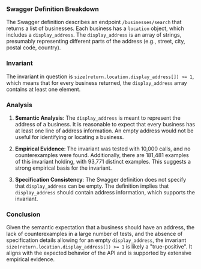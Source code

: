 ### Swagger Definition Breakdown
The Swagger definition describes an endpoint `/businesses/search` that returns a list of businesses. Each business has a `location` object, which includes a `display_address`. The `display_address` is an array of strings, presumably representing different parts of the address (e.g., street, city, postal code, country).

### Invariant
The invariant in question is `size(return.location.display_address[]) >= 1`, which means that for every business returned, the `display_address` array contains at least one element.

### Analysis
1. **Semantic Analysis**: The `display_address` is meant to represent the address of a business. It is reasonable to expect that every business has at least one line of address information. An empty address would not be useful for identifying or locating a business.

2. **Empirical Evidence**: The invariant was tested with 10,000 calls, and no counterexamples were found. Additionally, there are 181,481 examples of this invariant holding, with 93,771 distinct examples. This suggests a strong empirical basis for the invariant.

3. **Specification Consistency**: The Swagger definition does not specify that `display_address` can be empty. The definition implies that `display_address` should contain address information, which supports the invariant.

### Conclusion
Given the semantic expectation that a business should have an address, the lack of counterexamples in a large number of tests, and the absence of specification details allowing for an empty `display_address`, the invariant `size(return.location.display_address[]) >= 1` is likely a "true-positive". It aligns with the expected behavior of the API and is supported by extensive empirical evidence.
